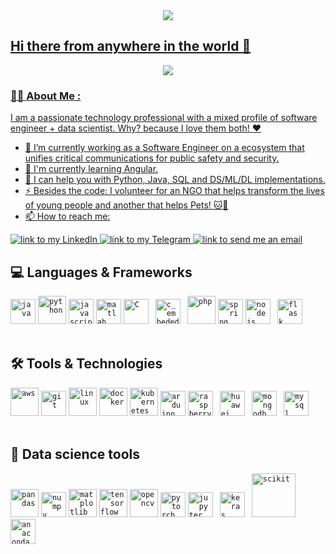 <div align="center">
    <a href="https://git.io/typing-svg"><img src="https://readme-typing-svg.herokuapp.com?center=true&font=Source+Code+Pro&lines=I'm+Danilo+Alves;Software+engineer;Data+Scientist;Coffee+Lover+%3C3"</a>
</div>

<h2> Hi there from anywhere in the world 👋 </h2>
<div id="header" align="center">
  <img src="https://media.giphy.com/media/lbcLMX9B6sTsGjUmS3/giphy.gif"/>
</div>


### :man_technologist: About Me :

I am a passionate technology professional with a mixed profile of software engineer + data scientist. Why? because I love them both! ❤️
- 🔭 I’m currently working as a Software Engineer on a ecosystem that unifies critical communications for public safety and security.
- 🌱 I'm currently learning Angular.
- 💬 I can help you with Python, Java, SQL and DS/ML/DL implementations.
- ⚡ Besides the code: I volunteer for an NGO that helps transform the lives of young people and another that helps Pets! 🐱🐶
- 📫 How to reach me: 
<a href="https://www.linkedin.com/in/danilo-alves-oliveira/">
    <img alt="link to my LinkedIn" src="https://img.shields.io/static/v1?label&message=danilo-alves&color=0A66C2&style=flat&logo=linkedin" />
</a>
<a href="https://t.me/DaniloAlves1995">
    <img alt="link to my Telegram" src="https://img.shields.io/static/v1?label&message=@chat-danilo&color=26A5E4&style=flat&logo=telegram&logoColor=whitesmoke" />
</a>
<a href="mailto:danilo.alves@ufc.br">
    <img alt="link to send me an email" src="https://img.shields.io/static/v1?label&message=danilo.alves@ufc.br&color=whitesmoke&style=flat&logo=gmail" />
</a>

<h2> 💻 Languages & Frameworks</h2>
<code><img title="Java" alt="java" width="40px" src="https://cdn.jsdelivr.net/gh/devicons/devicon/icons/java/java-original.svg" /></code>
<code><img title="Python" alt="python" width="45px" src="https://cdn.jsdelivr.net/gh/devicons/devicon/icons/python/python-original.svg" /></code>
<code><img title="JavaScript" alt="javascript" width="40px" src="https://cdn.jsdelivr.net/gh/devicons/devicon/icons/javascript/javascript-original.svg" /></code>
<code><img title="Matlab" alt="matlab" width="40px" src="https://cdn.jsdelivr.net/gh/devicons/devicon/icons/matlab/matlab-original.svg" /></code>
<code><img title="C" alt="C" width="40px" src="https://cdn.jsdelivr.net/gh/devicons/devicon/icons/c/c-original.svg" /></code>
<code> <img title="C_embeded" alt="c_embeded" width="40px" src="https://cdn.jsdelivr.net/gh/devicons/devicon/icons/embeddedc/embeddedc-original.svg" /></code>
<code> <img title="Php" alt="php" width="45px" src="https://cdn.jsdelivr.net/gh/devicons/devicon/icons/php/php-original.svg" /></code>
<code><img title="Spring" alt="spring" width="40px" src="https://cdn.jsdelivr.net/gh/devicons/devicon/icons/spring/spring-original.svg" /></code>
<code><img title="NodeJS" alt="node js" width="40px" src="https://cdn.jsdelivr.net/gh/devicons/devicon/icons/nodejs/nodejs-original.svg" /></code>
<code> <img title="Flask" alt="flask" width="40px" src="https://cdn.jsdelivr.net/gh/devicons/devicon/icons/flask/flask-original.svg" /></code>
</br></br>

<h2> 🛠️ Tools & Technologies</h2>
<code><img title="Aws" alt="aws" width="45px" src="https://cdn.jsdelivr.net/gh/devicons/devicon/icons/amazonwebservices/amazonwebservices-original.svg" /></code>
<code><img title="Git" alt="git" width="40px" src="https://cdn.jsdelivr.net/gh/devicons/devicon/icons/git/git-original.svg" /></code>
<code><img title="Linux" alt="linux" width="45px" src="https://cdn.jsdelivr.net/gh/devicons/devicon/icons/linux/linux-original.svg" /></code>
<code><img title="Docker" alt="docker" width="45px" src="https://cdn.jsdelivr.net/gh/devicons/devicon/icons/docker/docker-original.svg" /></code>
<code><img title="Kubernetes" alt="kubernetes" width="45px" src="https://cdn.jsdelivr.net/gh/devicons/devicon/icons/kubernetes/kubernetes-plain.svg" /></code>
<code><img title="Arduino" alt="arduino" width="40px" src="https://cdn.jsdelivr.net/gh/devicons/devicon/icons/arduino/arduino-original.svg" /></code>
<code><img title="Raspberry" alt="raspberry" width="40px" src="https://cdn.jsdelivr.net/gh/devicons/devicon/icons/raspberrypi/raspberrypi-original.svg" /></code>
<code> <img title="Huawei" alt="huawei" width="40px" src="https://www.vectorlogo.zone/logos/huawei/huawei-icon.svg" /></code>
<code> <img title="Mongodb" alt="mongodb" width="40px" src="https://cdn.jsdelivr.net/gh/devicons/devicon/icons/mongodb/mongodb-original.svg" /></code>
<code> <img title="Mysql" alt="mysql" width="40px" src="https://cdn.jsdelivr.net/gh/devicons/devicon/icons/mysql/mysql-original.svg" /></code>
</br></br>

<h2> 🎯 Data science tools</h2>
<code><img title="Pandas" alt="pandas" width="45px" src="https://cdn.jsdelivr.net/gh/devicons/devicon/icons/pandas/pandas-original.svg" /></code>
<code><img title="Numpy" alt="numpy" width="40px" src="https://cdn.jsdelivr.net/gh/devicons/devicon/icons/numpy/numpy-original.svg" /></code>
<code><img title="Matplotlib" alt="matplotlib" width="45px" src="https://upload.wikimedia.org/wikipedia/commons/8/84/Matplotlib_icon.svg" /></code>
<code><img title="Tensorflow" alt="tensorflow" width="45px" src="https://cdn.jsdelivr.net/gh/devicons/devicon/icons/tensorflow/tensorflow-original.svg" /></code>
<code><img title="Opencv" alt="opencv" width="45px" src="https://cdn.jsdelivr.net/gh/devicons/devicon/icons/opencv/opencv-original.svg" /></code>
<code><img title="Pytorch" alt="pytorch" width="40px" src="https://cdn.jsdelivr.net/gh/devicons/devicon/icons/pytorch/pytorch-original.svg" /></code>
<code><img title="Jupyter" alt="jupyter" width="40px" src="https://cdn.jsdelivr.net/gh/devicons/devicon/icons/jupyter/jupyter-original.svg" /></code>
<code> <img title="Keras" alt="keras" width="40px" src="https://upload.wikimedia.org/wikipedia/commons/a/ae/Keras_logo.svg" /></code>
<code> <img title="Scikit-learn" alt="scikit" width="70px" src="https://upload.wikimedia.org/wikipedia/commons/0/05/Scikit_learn_logo_small.svg" /></code>
<code> <img title="Anaconda" alt="anaconda" width="40px" src="https://cdn.jsdelivr.net/gh/devicons/devicon/icons/anaconda/anaconda-original.svg" /></code>
</br></br>
